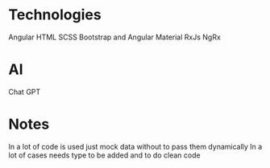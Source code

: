 # Technologies
Angular 
HTML
SCSS
Bootstrap and Angular Material
RxJs
NgRx

# AI
Chat GPT

# Notes
In a lot of code is used just mock data without to pass them dynamically
In a lot of cases needs type to be added and to do clean code
